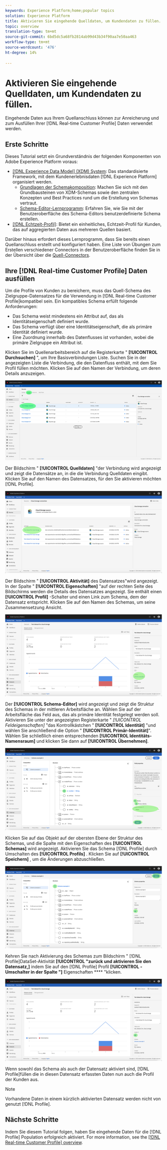 ```yaml
---
keywords: Experience Platform;home;popular topics
solution: Experience Platform
title: Aktivieren Sie eingehende Quelldaten, um Kundendaten zu füllen.
topic: overview
translation-type: tm+mt
source-git-commit: 6bd5dc5a68fb2814ab99d43b34f90aa7e50aa463
workflow-type: tm+mt
source-wordcount: '476'
ht-degree: 14%

---
```



# Aktivieren Sie eingehende Quelldaten, um Kundendaten zu füllen.

Eingehende Daten aus Ihrem Quellanschluss können zur Anreicherung und zum Ausfüllen Ihrer [!DNL Real-time Customer Profile] Daten verwendet werden.

## Erste Schritte

Dieses Tutorial setzt ein Grundverständnis der folgenden Komponenten von Adobe Experience Platform voraus:

- [[!DNL Experience Data Model] (XDM) System](../../../xdm/home.md): Das standardisierte Framework, mit dem Kundenerlebnisdaten [!DNL Experience Platform] organisiert werden.
   - [Grundlagen der Schemakomposition](../../../xdm/schema/composition.md): Machen Sie sich mit den Grundbausteinen von XDM-Schemas sowie den zentralen Konzepten und Best Practices rund um die Erstellung von Schemas vertraut.
   - [Schema-Editor-Lernprogramm](../../../xdm/tutorials/create-schema-ui.md): Erfahren Sie, wie Sie mit der Benutzeroberfläche des Schema-Editors benutzerdefinierte Schema erstellen.
- [[!DNL Echtzeit-Profil]](../../../profile/home.md): Bietet ein einheitliches, Echtzeit-Profil für Kunden, das auf aggregierten Daten aus mehreren Quellen basiert.

Darüber hinaus erfordert dieses Lernprogramm, dass Sie bereits einen Quellanschluss erstellt und konfiguriert haben.  Eine Liste von Übungen zum Erstellen verschiedener Connectors in der Benutzeroberfläche finden Sie in der Übersicht über die [Quell-Connectors](../../home.md).

## Ihre [!DNL Real-time Customer Profile] Daten ausfüllen

Um die Profile von Kunden zu bereichern, muss das Quell-Schema des Zielgruppe-Datensatzes für die Verwendung in [!DNL Real-time Customer Profile]kompatibel sein. Ein kompatibles Schema erfüllt folgende Anforderungen:

- Das Schema weist mindestens ein Attribut auf, das als Identitätseigenschaft definiert wurde.
- Das Schema verfügt über eine Identitätseigenschaft, die als primäre Identität definiert wurde.
- Eine Zuordnung innerhalb des Datenflusses ist vorhanden, wobei die primäre Zielgruppe ein Attribut ist.

Klicken Sie im Quellenarbeitsbereich auf die Registerkarte &quot; **[!UICONTROL Durchsuchen]** &quot;, um Ihre Basisverbindungen Liste. Suchen Sie in der angezeigten Liste die Verbindung, die den Datenfluss enthält, mit dem Sie Profil füllen möchten. Klicken Sie auf den Namen der Verbindung, um deren Details anzuzeigen.

![](../../images/tutorials/dataflow/cloud-storage/batch/browse.png)

Der Bildschirm &quot; **[!UICONTROL Quelldaten]** &quot;der Verbindung wird angezeigt und zeigt die Datensätze an, in die die Verbindung Quelldaten eingibt. Klicken Sie auf den Namen des Datensatzes, für den Sie aktivieren möchten [!DNL Profile].

![](../../images/tutorials/dataflow/cloud-storage/batch/dataset-dataflow.png)

Der Bildschirm &quot; **[!UICONTROL Aktivität]** des Datensatzes&quot;wird angezeigt. In der Spalte &quot; **[!UICONTROL Eigenschaften]** &quot;auf der rechten Seite des Bildschirms werden die Details des Datensatzes angezeigt. Sie enthält einen **[!UICONTROL Profil]** -Schalter und einen Link zum Schema, dem der Datensatz entspricht. Klicken Sie auf den Namen des Schemas, um seine Zusammensetzung Ansicht.

![](../../images/tutorials/dataflow/cloud-storage/batch/select-dataset-schema.png)

Der **[!UICONTROL Schema-Editor]** wird angezeigt und zeigt die Struktur des Schemas in der mittleren Arbeitsfläche an. Wählen Sie auf der Arbeitsfläche das Feld aus, das als primäre Identität festgelegt werden soll. Aktivieren Sie unter der angezeigten Registerkarte &quot; *[!UICONTROL Feldeigenschaften]* &quot;das Kontrollkästchen &quot; **[!UICONTROL Identität]** &quot;und wählen Sie anschließend die Option &quot; **[!UICONTROL Primär-Identität]**&quot;. Wählen Sie schließlich einen entsprechenden **[!UICONTROL Identitäts-Namensraum]** und klicken Sie dann auf **[!UICONTROL Übernehmen]**.

![](../../images/tutorials/dataflow/cloud-storage/batch/set-schema-identity.png)

Klicken Sie auf das Objekt auf der obersten Ebene der Struktur des Schemas, und die Spalte mit den Eigenschaften des **[!UICONTROL Schemas]** wird angezeigt. Aktivieren Sie das Schema [!DNL Profile] durch Umschalten des **[!UICONTROL Profils]** . Klicken Sie auf **[!UICONTROL Speichern]** , um die Änderungen abzuschließen.

![](../../images/tutorials/dataflow/cloud-storage/batch/enable-profile.png)

Kehren Sie nach Aktivierung des Schemas zum Bildschirm &quot; [!DNL Profile]DataSet-Aktivität **[!UICONTROL &quot;zurück und aktivieren Sie den Datensatz,]** indem Sie auf den [!DNL Profile] Profil **[!UICONTROL -Umschalter in der Spalte &quot;]** Eigenschaften **** &quot;klicken.

![](../../images/tutorials/dataflow/cloud-storage/batch/enable-dataset-profile.png)

Wenn sowohl das Schema als auch der Datensatz aktiviert sind, [!DNL Profile]füllen die in diesen Datensatz erfassten Daten nun auch die Profil der Kunden aus.

>[!NOTE]
>
>Vorhandene Daten in einem kürzlich aktivierten Datensatz werden nicht von genutzt [!DNL Profile].

## Nächste Schritte

Indem Sie diesem Tutorial folgen, haben Sie eingehende Daten für die [!DNL Profile] Population erfolgreich aktiviert. For more information, see the [[!DNL Real-time Customer Profile] overview](../../../profile/home.md).
